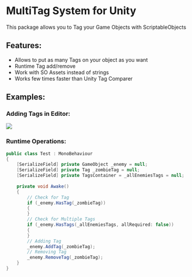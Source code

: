 # MultiTag System for Unity
This package allows you to Tag your Game Objects with ScriptableObjects

## Features:
- Allows to put as many Tags on your object as you want
- Runtime Tag add/remove
- Work with SO Assets instead of strings
- Works few times faster than Unity Tag Comparer

## Examples:

### Adding Tags in Editor:
![](https://imgur.com/EPxkbza.png)

### Runtime Operations:
```csharp
public class Test : MonoBehaviour
{
	[SerializeField] private GameObject _enemy = null;
	[SerializeField] private Tag _zombieTag = null;
	[SerializeField] private TagsContainer = _allEnemiesTags = null;
 
	private void Awake()
	{
		// Check for Tag
		if (_enemy.HasTag(_zombieTag))
		{
		}
		// Check for Multiple Tags
		if (_enemy.HasTags(_allEnemiesTags, allRequired: false))
		{
		}
		// Adding Tag
		_enemy.AddTag(_zombieTag);
		// Removing Tag
		_enemy.RemoveTag(_zombieTag);
	}
}
```
